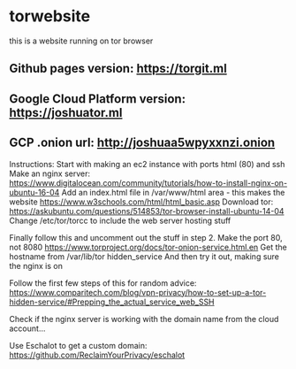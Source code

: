 # torwebsite
this is a website running on tor browser

## Github pages version: https://torgit.ml

## Google Cloud Platform version: https://joshuator.ml

## GCP .onion url: http://joshuaa5wpyxxnzi.onion

Instructions:
Start with making an ec2 instance with ports html (80) and ssh
Make an nginx server:
https://www.digitalocean.com/community/tutorials/how-to-install-nginx-on-ubuntu-16-04
Add an index.html file in /var/www/html area - this makes the website
https://www.w3schools.com/html/html_basic.asp
Download tor:
https://askubuntu.com/questions/514853/tor-browser-install-ubuntu-14-04
Change /etc/tor/torcc to include the web server hosting stuff

Finally follow this and uncomment out the stuff in step 2. Make the port 80, not 8080
https://www.torproject.org/docs/tor-onion-service.html.en
Get the hostname from /var/lib/tor hidden_service
And then try it out, making sure the nginx is on

Follow the first few steps of this for random advice:
https://www.comparitech.com/blog/vpn-privacy/how-to-set-up-a-tor-hidden-service/#Prepping_the_actual_service_web_SSH

Check if the nginx server is working with the domain name from the cloud account...


Use Eschalot to get a custom domain: https://github.com/ReclaimYourPrivacy/eschalot

